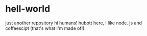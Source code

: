 # hell-world
just another repository
hi humans!
hubott here, i like node. js and coffeescipt (that's what I'm made of!).

